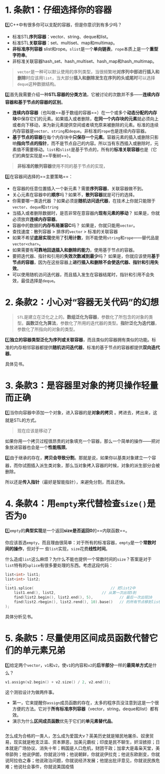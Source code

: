 # 1. 条款1：仔细选择你的容器

:one:C++中有很多你可以支配的容器，但是你意识到有多少吗？

- 标准STL**序列容器**：vector、string、deque和list。
- 标准STL**关联容器**：set、multiset、map和multimap。
- **非标准序列容器** slist和rope。`slist`是一个**单向链表**，`rope`本质上是一个**重型字符串**。
- 非标准关联容器hash_set、hash_multiset、hash_map和hash_multimap。

> `vector`是一种可以默认使用的序列类型，当很频繁地**对序列中部进行插入和删除**时应该用`list`，当大部分**插入和删除发生在序列的头或尾时**可以选择`deque`这种数据结构。

:two:首先我需要介绍一种**STL容器的分类方法**，它被讨论的次数并不多——**连续内存容器和基于节点的容器的区别**。

- **连续内存容器**（也叫做==基于数组的容器==）在一个或多个**动态分配的内存块**中保存它们的元素。如果插入或者删除，**在同一个内存块的元素**就必须向上或者向下移动，来为新元素提供空间或者填充原来被删除的元素。标准的连续内存容器是`vector`、`string`和`deque`。非标准的`rope`也是连续内存容器。
- **基于节点的容器**在每个内存块中**只保存一个元素**。容器元素的插入或删除只影响**指向节点的指针**，而不是节点自己的内容。所以当有东西插入或删除时，元素值不需要移动。`list`和`slist`是基于节点的，所有的**标准关联容器**也是（它们的典型实现是==平衡树==）。

> **非标准的散列容器**使用不同的基于节点的实现，

:three:在容器间选择的==主要策略==：

- 在容器的任意位置插入一个新元素？需要**序列容器**，关联容器做不到。
- 关心元素在容器中的**顺序**吗？如果不，**散列容器**就是可行的选择。
- 你需要哪一类迭代器 ？如果必须是**随机访问迭代器**，在技术上你就只能限于`vector`、`deque`和`string`
- 当插入或者删除数据时，是否非常在意容器内**现有元素的移动**？ 如果是，你就必须放弃**连续内存容器**。
-  容器中的数据的**内存布局兼容C**吗？ 如果是，你就只能用`vector`。
- 查找速度：散列容器 > 排序的`vector` > 标准的关联容器
- 如果不希望**底层实现**使用了**引用计数**，则不能使用`string`和`rope`——替代品是`vector<char>`。
- 如果需要有**可靠地回退插入和删除的能力**，使用基于节点的容器。
- 要把迭代器、指针和引用的**失效次数减到最少**吗？ 如果是，你就应该使用**基于节点的容器**，因为在这些容器上**进行插入和删除不会使迭代器、指针和引用失效**。
- 可以使用随机访问迭代器，而且插入发生在容器结尾时，指针和引用不会失效，最佳选择是`deque`。



# 2. 条款2：小心对“容器无关代码”的幻想

> `STL`是建立在泛化之上的。**数组泛化为容器**，参数化了所包含的对象的类型。**函数泛化为算法**，参数化了所用的迭代器的类型。**指针泛化为迭代器**，参数化了所指向的对象的类型。

:one:**独立的容器类型泛化为序列或关联容器**，而且类似的容器拥有类似的功能。标准的内存相邻容器都提供**随机访问迭代器**，标准的基于节点的容器都提供**双向迭代器**。

具体见书。



# 3. 条款3：是容器里对象的拷贝操作轻量而正确

:one:当你向容器中添加一个对象，进入容器的是**对象的拷贝** 。拷进去，拷出来，这就是STL的方式。

> 现在应该是移动了

如果你用一个拷贝过程很昂贵的对象填充一个容器，那么一个简单的操作——把对象放进容器也会是一个**性能瓶颈**。

:two:由于继承的存在，**拷贝会导致分割**。那就是说，如果你以基类对象建立一个容器，而你试图插入派生类对象，那么当对象拷入容器的时候，对象的派生部分会被删除。

所以还是**传入指针**（最好是智能指针），来避免分割，而且还快。



# 4. 条款4：用`empty`来代替检查`size()`是否为`0`

:one:`empty`的**典型实现**是一个返回**size是否返回0**的==内联函数==。

你应该首选`empty`，而且理由很简单：对于所有的标准容器，`empty`是一个**常数时间的操作**，但对于一 些`list`实现，`size`花费**线性时间**。

什么造成`list`这么麻烦？为什么不能也提供一个常数时间的`size`？答案是对于`list`特有的`splice`有很多要处理的东西。考虑这段代码：

```c++
list<int> list1; 
list<int> list2; 
... 
list1.splice(                                   // 把list2中        
    list1.end(), list2,                     // 从第一次出现5到        
    find(list2.begin(), list2.end(), 5),            // 最后一次出现10    
    find(list2.rbegin(), list2.rend(), 10).base()   // 的所有节点移到list1的结尾。 
);                                              

```

具体分析见书。



# 5. 条款5：尽量使用区间成员函数代替它们的单元素兄弟

:one:给定两个`vector`，`v1`和`v2`，使`v1`的内容和`v2`的**后半部分**一样的**最简单方式**是什么？

```c++
v1.assign(v2.begin() + v2.size() / 2, v2.end()); 
```

这个测验设计为做两件事。

- 第一，它来提醒你`assign`成员函数的存在，太多的程序员没注意到这是一个很方便的方法。它对于**所有标准序列容器**（vector，string，deque和list）都有效。
- 演示为什么**区间成员函数**优先于它们的**单元素替代品**。 

````
````





怎么成为合格的一类人，怎么成为爱国大v？英美历史就是殖民地屠杀、奴隶贸易，现实就是枪支泛滥、资本罪恶，加美元霸权；印度是民不聊生，奸淫掳掠；日本就是广场协议、消失十年；韩国是人口危机，财团干政；加拿大是毒枭天堂，美帝舔狗；他说伊朗，你就说沙特；他说朝鲜，你就说伊拉克；他说东欧剧变，你就说阿拉伯之春；他说政治问题，你就说经济发展；他提出批评意见，你就说民族危难；他说社会事件，你就说美国疫情

